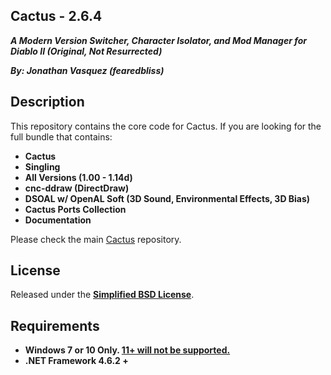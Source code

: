 ## Cactus - 2.6.4

***A Modern Version Switcher, Character Isolator, and Mod Manager for Diablo II (Original, Not Resurrected)***

***By: Jonathan Vasquez (fearedbliss)***

## Description

This repository contains the core code for Cactus. If you are looking for the
full bundle that contains:

- **Cactus**
- **Singling**
- **All Versions (1.00 - 1.14d)**
- **cnc-ddraw (DirectDraw)**
- **DSOAL w/ OpenAL Soft (3D Sound, Environmental Effects, 3D Bias)**
- **Cactus Ports Collection**
- **Documentation**

Please check the main [Cactus](https://github.com/fearedbliss/Cactus) repository.

## License

Released under the **[Simplified BSD License](LICENSE.txt)**.

## Requirements

- **Windows 7 or 10 Only. [11+ will not be supported.](https://github.com/fearedbliss/Cactus/?tab=readme-ov-file#windows-11-will-not-be-supported)**
- **.NET Framework 4.6.2 +**
